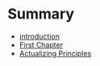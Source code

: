 # Summary

* [introduction](README.md)
* [First Chapter](chapter1.md)
* [Actualizing Principles](actualizing_principles.md)


